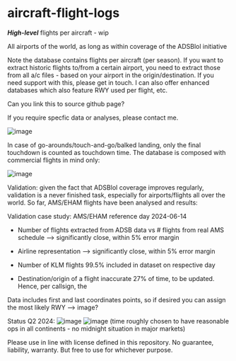 # aircraft-flight-logs
**_High-level_** flights per aircraft - wip

All airports of the world, as long as within coverage of the ADSBlol initiative

Note the database contains flights per aircraft (per season). If you want to extract historic flights to/from a certain airport, you need to extract those from all a/c files - based on your airport in the origin/destination. If you need support with this, please get in touch. I can also offer enhanced databases which also feature RWY used per flight, etc.

Can you link this to source github page?

If you require specfic data or analyses, please contact me.

![image](https://github.com/user-attachments/assets/daa94716-cab0-4d94-beed-233c0b44c4a6)

In case of go-arounds/touch-and-go/balked landing, only the final touchdown is counted as touchdown time. The database is composed with commercial flights in mind only:

![image](https://github.com/user-attachments/assets/96de9c02-a204-4d1e-8198-3cb0069e93e2)



Validation: given the fact that ADSBlol coverage improves regularly, validation is a never finished task, especially for airports/flights all over the world.
So far, AMS/EHAM flights have been analysed and results:

Validation case study:
AMS/EHAM reference day 2024-06-14

- Number of flights extracted from ADSB data vs # flights from real AMS schedule --> significantly close, within 5% error margin

- Airline representation --> significantly close, within 5% error margin

- Number of KLM flights 99.5% included in dataset on respective day

- Destination/origin of a flight inaccurate 27% of time, to be updated. Hence, per callsign, the 

Data includes first and last coordinates points, so if desired you can assign the most likely RWY --> image?

Status Q2 2024:
![image](https://github.com/user-attachments/assets/92117619-ecc2-48f3-bc73-07407cca4445)
![image](https://github.com/user-attachments/assets/b96a126c-00aa-4076-9882-f5a84669eb13)
(time roughly chosen to have reasonable ops in all continents - no midnight situation in major markets)

Please use in line with license defined in this repository. No guarantee, liability, warranty. But free to use for whichever purpose.

